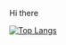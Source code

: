 Hi there

[![Top Langs](https://github-readme-stats.vercel.app/api/top-langs/?username=rjames187)](https://github.com/anuraghazra/github-readme-stats)


